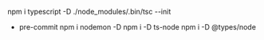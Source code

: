 npm i typescript -D
./node_modules/.bin/tsc --init

- pre-commit
  npm i nodemon -D
  npm i -D ts-node
  npm i -D @types/node
